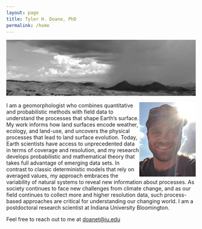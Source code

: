 ```yaml
---
layout: page
title: Tyler H. Doane, PhD
permalink: /home
---
```

![](docs/AZView.png)

<img align="right" src="docs/hShot.png" width="150"> 
I am a geomorphologist who combines quantitative and probabilistic methods with field data to understand the processes that shape Earth’s surface. My work informs how land surfaces encode
weather, ecology, and land-use, and uncovers the physical processes that lead to land surface evolution. Today, Earth scientists have access to unprecedented data in terms of coverage and
resolution, and my research develops probabilistic and mathematical theory that takes full advantage of emerging data sets. In contrast to classic deterministic models that rely on averaged values, my approach embraces the variability of natural systems to reveal new information about processes. As society continues to face new challenges from climate change, and as our field continues to collect more and higher resolution data, such process-based approaches are critical for understanding our changing world. I am a postdoctoral research scientist at Indiana University Bloomington.

Feel free to reach out to me at doanet@iu.edu
